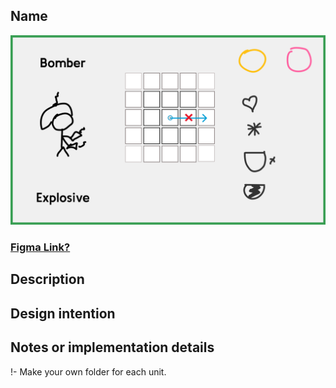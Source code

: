 ## Name

![image](image.png)

### [Figma Link?](https://www.figma.com/design/FxAJqsERcxOSaqStBAQpkG/UnitCard?node-id=104-116&t=DxK6zSM1uiQK8At8-4)
## Description

## Design intention
## Notes or implementation details

!- Make your own folder for each unit.